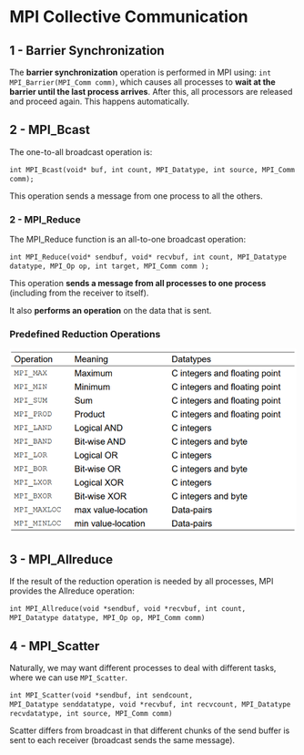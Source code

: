 # MPI Collective Communication

## 1 - Barrier Synchronization

The **barrier synchronization** operation is performed in MPI using: `int MPI_Barrier(MPI_Comm comm)`, which causes all
processes to **wait at the barrier until the last process arrives**. After this, all processors are released and proceed
again. This happens automatically.

## 2 - MPI_Bcast

The one-to-all broadcast operation is:

``` 
int MPI_Bcast(void* buf, int count, MPI_Datatype, int source, MPI_Comm comm);
```

This operation sends a message from one process to all the others.


### 2 - MPI_Reduce
The MPI_Reduce function is an all-to-one broadcast operation:

``` 
int MPI_Reduce(void* sendbuf, void* recvbuf, int count, MPI_Datatype datatype, MPI_Op op, int target, MPI_Comm comm );
```

This operation **sends a message from all processes to one process** (including from the receiver to itself).

It also **performs an operation** on the data that is sent.

### Predefined Reduction Operations
<img src="../img/reduction_operation.png" width = "600">

## 3 - MPI_Allreduce
If the result of the reduction operation is needed by all 
processes, MPI provides the Allreduce operation:
``` 
int MPI_Allreduce(void *sendbuf, void *recvbuf, int count, 
MPI_Datatype datatype, MPI_Op op, MPI_Comm comm)
```

## 4 - MPI_Scatter
Naturally, we may want different processes to deal with different tasks, where we can use `MPI_Scatter`.

``` 
int MPI_Scatter(void *sendbuf, int sendcount, 
MPI_Datatype senddatatype, void *recvbuf, int recvcount, MPI_Datatype recvdatatype, int source, MPI_Comm comm) 
```
Scatter differs from broadcast in that different chunks of 
the send buffer is sent to each receiver (broadcast sends the same message).








